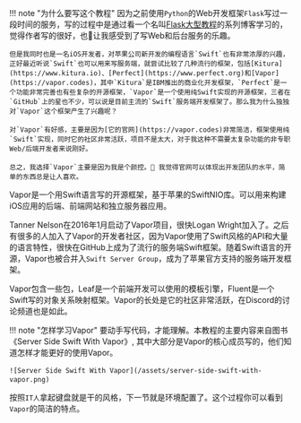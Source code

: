 !!! note "为什么要写这个教程"
    因为之前使用`Python`的Web开发框架`Flask`写过一段时间的服务，写的过程中是通过看一个名叫[Flask大型教程](https://blog.miguelgrinberg.com/post/the-flask-mega-tutorial-part-i-hello-world)的系列博客学习的，
    觉得作者写的很好，也让我感受到了写Web和后台服务的乐趣。

    但是我同时也是一名iOS开发者，对苹果公司新开发的编程语言`Swift`也有非常浓厚的兴趣，正好最近听说`Swift`也可以用来写服务端，就尝试比较了几种流行的框架，包括[Kitura](https://www.kitura.io)、[Perfect](https://www.perfect.org)和[Vapor](https://vapor.codes)，其中`Kitura`是IBM推出的商业化开发框架，`Perfect`是一个功能非常完善也有些复杂的开源框架，`Vapor`是一个使用纯Swift实现的开源框架，三者在`GitHub`上的星也不少，可以说是目前主流的`Swift`服务端开发框架了。那么我为什么独独对`Vapor`这个框架产生了兴趣呢？

    对`Vapor`有好感，主要是因为[它的官网](https://vapor.codes)非常简洁，框架使用纯`Swift`实现，同时它的社区非常活跃，项目不是太大，对于我这种不需要太复杂功能的非专职Web/后端开发者来说刚好。

    总之，我选择`Vapor`主要是因为我是个颜控。🤣 我觉得官网可以体现出开发团队的水平，简单的东西总是让人喜欢。


Vapor是一个用Swift语言写的开源框架，基于苹果的SwiftNIO库。可以用来构建iOS应用的后端、前端网站和独立服务器应用。

Tanner Nelson在2016年1月启动了Vapor项目，很快Logan Wright加入了。之后有很多的人加入了Vapor的开发者社区，因为Vapor使用了Swift风格的API和大量的语言特性，很快在GitHub上成为了流行的服务端Swift框架。随着Swift语言的开源，Vapor也被合并入`Swift Server Group`，成为了苹果官方支持的服务端开发框架。

Vapor包含一些包，Leaf是一个前端开发可以使用的模板引擎，Fluent是一个Swift写的对象关系映射框架。Vapor的长处是它的社区非常活跃，在Discord的讨论频道也是如此。


!!! note "怎样学习Vapor"
    要动手写代码，才能理解。本教程的主要内容来自图书《Server Side Swift With Vapor》, 其中大部分是Vapor的核心成员写的，他们知道怎样才能更好的使用Vapor。

    ![Server Side Swift With Vapor](/assets/server-side-swift-with-vapor.png)


按照`IT人`拿起键盘就是干的风格，下一节就是环境配置了。这个过程你可以看到`Vapor`的简洁的特点。
